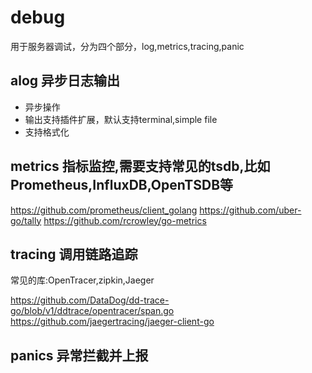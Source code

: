 # debug
用于服务器调试，分为四个部分，log,metrics,tracing,panic

## alog 异步日志输出
- 异步操作
- 输出支持插件扩展，默认支持terminal,simple file
- 支持格式化

## metrics 指标监控,需要支持常见的tsdb,比如Prometheus,InfluxDB,OpenTSDB等
https://github.com/prometheus/client_golang
https://github.com/uber-go/tally
https://github.com/rcrowley/go-metrics

## tracing 调用链路追踪
常见的库:OpenTracer,zipkin,Jaeger

https://github.com/DataDog/dd-trace-go/blob/v1/ddtrace/opentracer/span.go  
https://github.com/jaegertracing/jaeger-client-go

## panics 异常拦截并上报  
